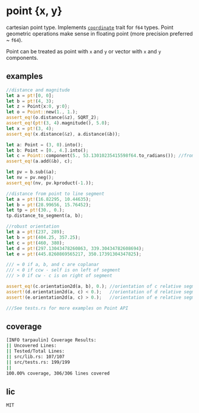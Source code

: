 # point {x, y}
cartesian point type. Implements [`coordinate`](https://github.com/intdxdt/coordinate) trait for `f64` types. Point geometric operations make sense in 
floating point (more precision preferred ~ `f64`).

Point can be treated as point with `x` and `y` or vector with `x` and `y` components.

## examples 
```rust
//distance and magnitude
let a = pt![0, 0];
let b = pt!(4, 3);
let z = Point{x:0, y:0};
let o = Point::new(1., 1.);
assert_eq!(o.distance(&z), SQRT_2);
assert_eq!(pt!(3, 4).magnitude(), 5.0);
let x = pt!(3, 4);
assert_eq!(x.distance(&z), a.distance(&b));

let a: Point = (3, 0).into();
let b: Point = [0., 4.].into();
let c = Point::component(5., 53.13010235415598f64.to_radians()); //from magnitude & direction
assert_eq!(a.add(&b), c);

let pv = b.sub(&a);
let nv = pv.neg();
assert_eq!(nv, pv.kproduct(-1.));

//distance from point to line segment
let a = pt!(16.82295, 10.44635);
let b = pt!(28.99656, 15.76452);
let tp = pt!(30., 0.);
tp.distance_to_segment(a, b);
```

```rust
//robust orientation
let a = pt!(237, 289);
let b = pt!(404.25, 357.25);
let c = pt!(460, 380);
let d = pt!(297.13043478260863, 339.30434782608694);
let e = pt!(445.8260869565217, 350.17391304347825);

/// = 0 if a, b, and c are coplanar
/// < 0 if ccw - self is on left of segment
/// > 0 if cw - c is on right of segment

assert_eq!(c.orientation2d(a, b), 0.); //orientation of c relative segment a-b
assert!(d.orientation2d(a, c) < 0.);   //orientation of d relative segment a-c
assert!(e.orientation2d(a, c) > 0.);   //orientation of e relative segment a-c
```

```rust
///See tests.rs for more examples on Point API
```

## coverage 
```bash
[INFO tarpaulin] Coverage Results:
|| Uncovered Lines:
|| Tested/Total Lines:
|| src/lib.rs: 107/107
|| src/tests.rs: 199/199
|| 
100.00% coverage, 306/306 lines covered 
```

## lic 
`MIT`
